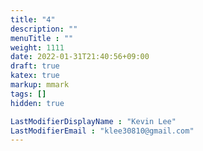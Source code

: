 ```yaml
---
title: "4"
description: ""
menuTitle : ""
weight: 1111
date: 2022-01-31T21:40:56+09:00
draft: true
katex: true
markup: mmark
tags: []
hidden: true

LastModifierDisplayName : "Kevin Lee"
LastModifierEmail : "klee30810@gmail.com"
---
```


